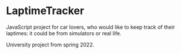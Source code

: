 # LaptimeTracker

JavaScript project for car lovers, who would like to keep track of their laptimes: it could be from simulators or real life.

University project from spring 2022.
